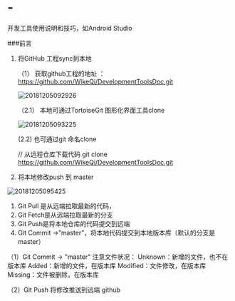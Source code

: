 # -
开发工具使用说明和技巧，如Android Studio

###前言
1. 将GitHub 工程sync到本地

   （1） 获取github工程的地址 ： https://github.com/WikeQi/DevelopmentToolsDoc.git

   ![20181205092926](https://github.com/WikeQi/DevelopmentToolsDoc/blob/master/docPics/20181205092926.png)

   （2.1） 本地可通过TortoiseGit 图形化界面工具clone

   ![20181205093225](https://github.com/WikeQi/DevelopmentToolsDoc/blob/master/docPics/20181205093225.png)

   (2.2)  也可通过git 命名clone 

   // 从远程仓库下载代码
   git clone https://github.com/WikeQi/DevelopmentToolsDoc.git

2. 将本地修改push 到 master

![20181205095425](https://github.com/WikeQi/DevelopmentToolsDoc/blob/master/docPics/20181205095425.png)

1. Git Pull 是从远端拉取最新的代码，
2. Git Fetch是从远端拉取最新的分支
3. Git Push是将本地仓库的代码提交到远端
4. Git Commit ->”master”，将本地代码提交到本地版本库（默认的分支是master）

（1）Git Commit -> "master"
注意文件状况：
Unknown：新增的文件，也不在版本库
Added：新增的文件，在版本库
Modified：文件修改，在版本库
Missing：文件被删除，在版本库

（2）Git Push 将修改推送到远端 github









